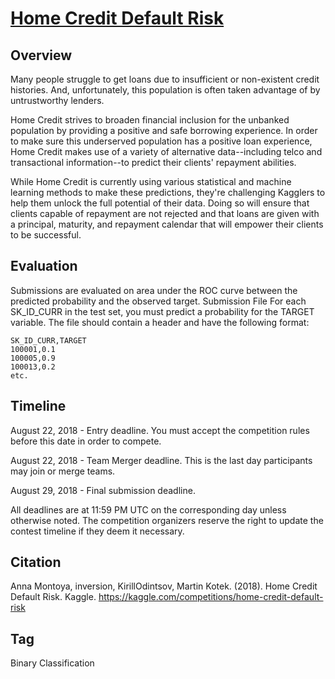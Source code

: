 # [Home Credit Default Risk](https://www.kaggle.com/competitions/home-credit-default-risk/overview)
## Overview
Many people struggle to get loans due to insufficient or non-existent credit histories. And, unfortunately, this population is often taken advantage of by untrustworthy lenders.

Home Credit strives to broaden financial inclusion for the unbanked population by providing a positive and safe borrowing experience. In order to make sure this underserved population has a positive loan experience, Home Credit makes use of a variety of alternative data--including telco and transactional information--to predict their clients' repayment abilities.

While Home Credit is currently using various statistical and machine learning methods to make these predictions, they're challenging Kagglers to help them unlock the full potential of their data. Doing so will ensure that clients capable of repayment are not rejected and that loans are given with a principal, maturity, and repayment calendar that will empower their clients to be successful.
## Evaluation
Submissions are evaluated on area under the ROC curve between the predicted probability and the observed target.
Submission File
For each SK_ID_CURR in the test set, you must predict a probability for the TARGET variable. The file should contain a header and have the following format:
```
SK_ID_CURR,TARGET
100001,0.1
100005,0.9
100013,0.2
etc.
```
## Timeline
August 22, 2018 - Entry deadline. You must accept the competition rules before this date in order to compete.

August 22, 2018 - Team Merger deadline. This is the last day participants may join or merge teams.

August 29, 2018 - Final submission deadline.

All deadlines are at 11:59 PM UTC on the corresponding day unless otherwise noted. The competition organizers reserve the right to update the contest timeline if they deem it necessary.
## Citation
Anna Montoya, inversion, KirillOdintsov, Martin Kotek. (2018). Home Credit Default Risk. Kaggle. https://kaggle.com/competitions/home-credit-default-risk
## Tag
Binary Classification